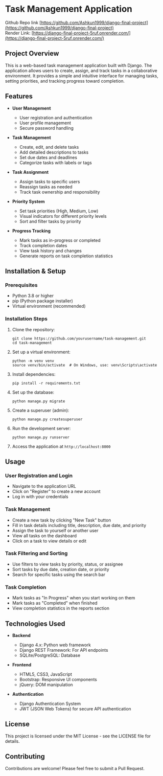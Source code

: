 # Task Management Application

Github Repo link [https://github.com/Ashkun1999/django-final-project](https://github.com/Ashkun1999/django-final-project) <br />
Render Link: [https://django-final-project-5ruf.onrender.com/](https://django-final-project-5ruf.onrender.com/) <br />

## Project Overview

This is a web-based task management application built with Django. The application allows users to create, assign, and track tasks in a collaborative environment. It provides a simple and intuitive interface for managing tasks, setting priorities, and tracking progress toward completion.

## Features

- **User Management**
  - User registration and authentication
  - User profile management
  - Secure password handling

- **Task Management**
  - Create, edit, and delete tasks
  - Add detailed descriptions to tasks
  - Set due dates and deadlines
  - Categorize tasks with labels or tags

- **Task Assignment**
  - Assign tasks to specific users
  - Reassign tasks as needed
  - Track task ownership and responsibility

- **Priority System**
  - Set task priorities (High, Medium, Low)
  - Visual indicators for different priority levels
  - Sort and filter tasks by priority

- **Progress Tracking**
  - Mark tasks as in-progress or completed
  - Track completion dates
  - View task history and changes
  - Generate reports on task completion statistics

## Installation & Setup

### Prerequisites
- Python 3.8 or higher
- pip (Python package installer)
- Virtual environment (recommended)

### Installation Steps

1. Clone the repository:
   ```
   git clone https://github.com/yourusername/task-management.git
   cd task-management
   ```

2. Set up a virtual environment:
   ```
   python -m venv venv
   source venv/bin/activate  # On Windows, use: venv\Scripts\activate
   ```

3. Install dependencies:
   ```
   pip install -r requirements.txt
   ```

4. Set up the database:
   ```
   python manage.py migrate
   ```

5. Create a superuser (admin):
   ```
   python manage.py createsuperuser
   ```

6. Run the development server:
   ```
   python manage.py runserver
   ```

7. Access the application at `http://localhost:8000`

## Usage

### User Registration and Login
- Navigate to the application URL
- Click on "Register" to create a new account
- Log in with your credentials

### Task Management
- Create a new task by clicking "New Task" button
- Fill in task details including title, description, due date, and priority
- Assign the task to yourself or another user
- View all tasks on the dashboard
- Click on a task to view details or edit

### Task Filtering and Sorting
- Use filters to view tasks by priority, status, or assignee
- Sort tasks by due date, creation date, or priority
- Search for specific tasks using the search bar

### Task Completion
- Mark tasks as "In Progress" when you start working on them
- Mark tasks as "Completed" when finished
- View completion statistics in the reports section

## Technologies Used

- **Backend**
  - Django 4.x: Python web framework
  - Django REST Framework: For API endpoints
  - SQLite/PostgreSQL: Database

- **Frontend**
  - HTML5, CSS3, JavaScript
  - Bootstrap: Responsive UI components
  - jQuery: DOM manipulation

- **Authentication**
  - Django Authentication System
  - JWT (JSON Web Tokens) for secure API authentication


## License

This project is licensed under the MIT License - see the LICENSE file for details.

## Contributing

Contributions are welcome! Please feel free to submit a Pull Request.

